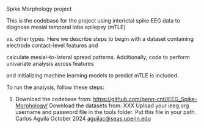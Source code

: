 Spike Morphology project

This is the codebase for the project using interictal spike EEG data to diagnose mesial temporal lobe epilepsy (mTLE) 

vs. other types. Here we describe steps to begin with a dataset containing electrode contact-level features and 

calculate mesial-to-lateral spread patterns. Additionally, code to perform univariate analysis across features 

and initializing machine learning models to predict mTLE is included.


To run the analysis, follow these steps:
1) Download the codebase from: https://github.com/penn-cnt/IEEG_Spike-Morphology/
Download the datasets from: XXX
Upload your ieeg.org username and password file in the tools folder. Put this file in your path.
Carlos Aguila October 2024 aguilac@seas.upenn.edu
